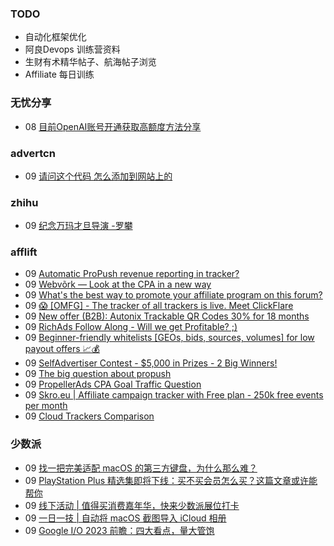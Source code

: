 ### TODO
-  自动化框架优化
-  阿良Devops 训练营资料
-  生财有术精华帖子、航海帖子浏览
-  Affiliate 每日训练

### 无忧分享
<!-- ruyo:START -->
-  08 [目前OpenAI账号开通获取高额度方法分享](https://51.ruyo.net/18360.html)<!-- ruyo:END -->

### advertcn
<!-- advertcn:START -->
-  09 [请问这个代码 怎么添加到网站上的](https://www.advertcn.com/forum.php?mod=viewthread&tid=110291)<!-- advertcn:END -->

### zhihu
<!-- zhihu:START -->
-  09 [纪念万玛才旦导演  -罗攀](http://zhuanlan.zhihu.com/p/627863650?utm_campaign=rss&utm_medium=rss&utm_source=rss&utm_content=title)<!-- zhihu:END -->

### afflift
<!-- afflift:START -->
-  09 [Automatic ProPush revenue reporting in tracker?](https://afflift.com/f/threads/automatic-propush-revenue-reporting-in-tracker.10905/)
-  09 [Webvõrk — Look at the CPA in a new way](https://afflift.com/f/threads/webv%C3%B5rk-%E2%80%94-look-at-the-cpa-in-a-new-way.2820/)
-  09 [What&#39;s the best way to promote your affiliate program on this forum?](https://afflift.com/f/threads/whats-the-best-way-to-promote-your-affiliate-program-on-this-forum.10903/)
-  09 [😱 [OMFG] - The tracker of all trackers is live. Meet ClickFlare](https://afflift.com/f/threads/%F0%9F%98%B1-omfg-the-tracker-of-all-trackers-is-live-meet-clickflare.9851/)
-  09 [New offer &lpar;B2B&rpar;: Autonix Trackable QR Codes 30% for 18 months](https://afflift.com/f/threads/new-offer-b2b-autonix-trackable-qr-codes-30-for-18-months.10885/)
-  09 [RichAds Follow Along - Will we get Profitable? ;&rpar;](https://afflift.com/f/threads/richads-follow-along-will-we-get-profitable.10901/)
-  09 [Beginner-friendly whitelists [GEOs, bids, sources, volumes] for low payout offers 📈💰](https://afflift.com/f/threads/beginner-friendly-whitelists-geos-bids-sources-volumes-for-low-payout-offers-%F0%9F%93%88%F0%9F%92%B0.8907/)
-  09 [SelfAdvertiser Contest - $5,000 in Prizes - 2 Big Winners!](https://afflift.com/f/threads/selfadvertiser-contest-5-000-in-prizes-2-big-winners.10651/)
-  09 [The big question about propush](https://afflift.com/f/threads/the-big-question-about-propush.10897/)
-  09 [PropellerAds CPA Goal Traffic Question](https://afflift.com/f/threads/propellerads-cpa-goal-traffic-question.10899/)
-  09 [Skro.eu | Affiliate campaign tracker with Free plan - 250k free events per month](https://afflift.com/f/threads/skro-eu-affiliate-campaign-tracker-with-free-plan-250k-free-events-per-month.7260/)
-  09 [Cloud Trackers Comparison](https://afflift.com/f/threads/cloud-trackers-comparison.10165/)<!-- afflift:END -->

### 少数派
<!-- sspai:START -->
-  09 [找一把完美适配 macOS 的第三方键盘，为什么那么难？](https://sspai.com/post/79608)
-  09 [PlayStation Plus 精选集即将下线：买不买会员怎么买？这篇文章或许能帮你](https://sspai.com/post/73490)
-  09 [线下活动 | 值得买消费嘉年华，快来少数派展位打卡](https://sspai.com/post/79671)
-  09 [一日一技 | 自动将 macOS 截图导入 iCloud 相册](https://sspai.com/post/79593)
-  09 [Google I/O 2023 前瞻：四大看点，量大管饱](https://sspai.com/post/79639)<!-- sspai:END -->
